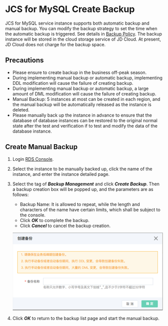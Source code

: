 # JCS for MySQL Create Backup
JCS for MySQL service instance supports both automatic backup and manual backup. You can modify the backup strategy to set the time when the automatic backup is triggered. See details in [Backup Policy](../Backup-Policy/MariaDB-Backup-Policy.md).
The backup instance will be stored in the cloud storage service of JD Cloud. At present, JD Cloud does not charge for the backup space.

## Precautions
* Please ensure to create backup in the business off-peak season.
* During implementing manual backup or automatic backup, implementing DDL modification will cause the failure of creating backup.
* During implementing manual backup or automatic backup, a large amount of DML modification will cause the failure of creating backup.
* Manual Backup: 5 instances at most can be created in each region, and the manual backup will be automatically released as the instance is deleted.
* Please manually back up the instance in advance to ensure that the database of database instances can be restored to the original normal state after the test and verification if to test and modify the data of the database instance.

## Create Manual Backup
1. Login [RDS Console](https://rds-console.jdcloud.com/database).
2. Select the instance to be manually backed up, click the name of the instance, and enter the instance detailed page.
3. Select the tag of ***Backup Management*** and click ***Create Backup***. Then a backup creation box will be popped up, and the parameters are as follows:
    * Backup Name: It is allowed to repeat, while the length and characters of the name have certain limits, which shall be subject to the console.
    * Click ***OK*** to complete the backup.
    * Click ***Cancel*** to cancel the backup creation.

    ![创建备份](../../../../../../image/RDS/Create-Backup.png)

4. Click ***OK*** to return to the backup list page and start the manual backup.

